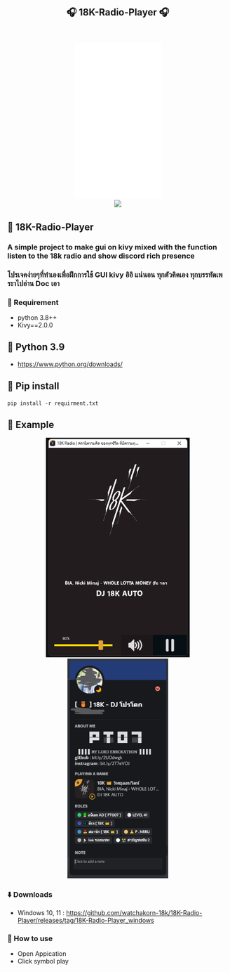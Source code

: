 <h2 align="center">🎧 18K-Radio-Player 🎧</h2>
<br>

<p align="center">
 <a href="#" align="center"><img width="200px"src="https://github.com/watchakorn-18k/18K-Radio-Player/blob/master/LOGO18K.png"/></a> 
  <br>
<a href="#" align="center"><img src="https://img.shields.io/github/languages/code-size/watchakorn-18k/18K-Radio-Player"/></a>
</p>

## 🎈 18K-Radio-Player

### A simple project to make gui on kivy mixed with the function listen to the 18k radio and show discord rich presence
### โปรเจคง่ายๆที่ทำเองเพื่อฝึกการใช้ GUI kivy อิอิ แน่นอน ทุกตัวคิดเอง ทุกบรรทัดเพระาไปอ่าน Doc เอา

### 📌 Requirement
- python 3.8++
- Kivy==2.0.0

## 📌 Python 3.9
- https://www.python.org/downloads/


## 🔨 Pip install 
```
pip install -r requirment.txt
```

## 💉 Example


<p align="center">
<a href="#" align="center"><img  height="500" src="https://github.com/watchakorn-18k/18K-Radio-Player/blob/master/Assets/exsam_1.png"/></a>
<a href="#" align="center"><img  height="500" src="https://github.com/watchakorn-18k/18K-Radio-Player/blob/master/Assets/exsam_2.png"/></a>
</p>

### ⬇️ Downloads
- Windows 10, 11 : https://github.com/watchakorn-18k/18K-Radio-Player/releases/tag/18K-Radio-Player_windows


### 🧲 How to use

- Open Appication
- Click symbol play
